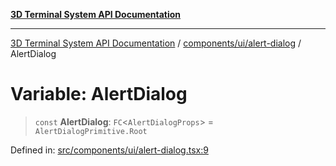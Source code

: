 [**3D Terminal System API Documentation**](../../../../README.md)

***

[3D Terminal System API Documentation](../../../../README.md) / [components/ui/alert-dialog](../README.md) / AlertDialog

# Variable: AlertDialog

> `const` **AlertDialog**: `FC`\<`AlertDialogProps`\> = `AlertDialogPrimitive.Root`

Defined in: [src/components/ui/alert-dialog.tsx:9](https://github.com/Dicommunitas/ThreeJS_Terminal_3D/blob/924f3613caa2db721a2c5fd220c2ea062aa5d81f/src/components/ui/alert-dialog.tsx#L9)

